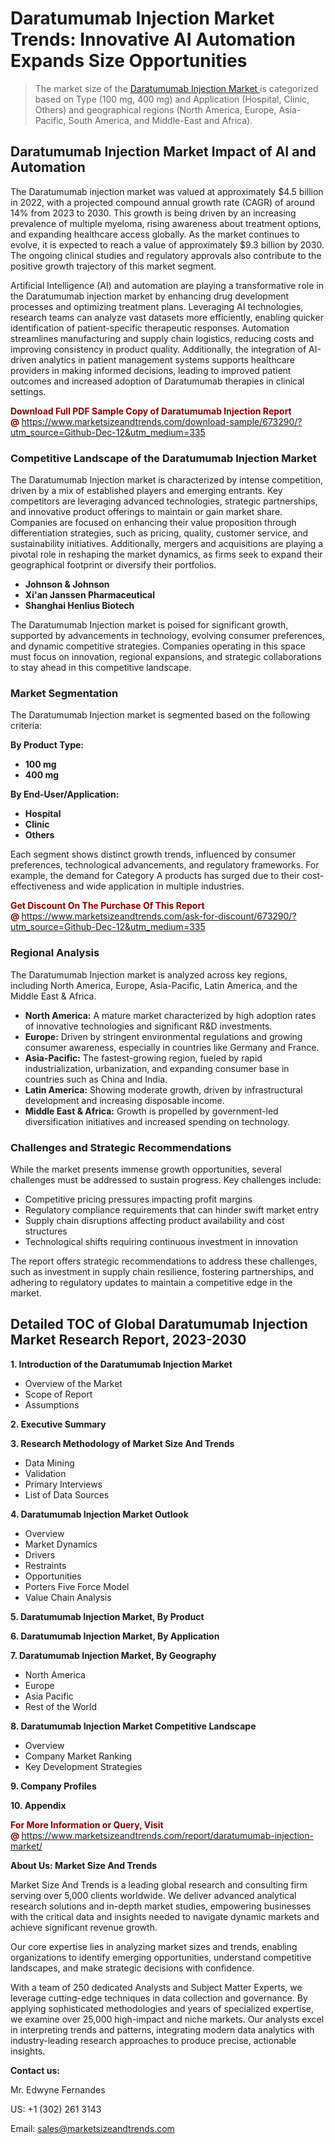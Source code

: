 <H1> Daratumumab Injection Market Trends: Innovative AI Automation Expands Size Opportunities</H1><blockquote><p>The market size of the <a href="https://www.marketsizeandtrends.com/download-sample/673290/?utm_source=Github-Dec-12&amp;utm_medium=335" target="_blank">Daratumumab Injection Market </a>is categorized based on Type (100 mg, 400 mg) and Application (Hospital, Clinic, Others) and geographical regions (North America, Europe, Asia-Pacific, South America, and Middle-East and Africa).</p></blockquote><p><h2>Daratumumab Injection Market Impact of AI and Automation</h2><p>The Daratumumab injection market was valued at approximately $4.5 billion in 2022, with a projected compound annual growth rate (CAGR) of around 14% from 2023 to 2030. This growth is being driven by an increasing prevalence of multiple myeloma, rising awareness about treatment options, and expanding healthcare access globally. As the market continues to evolve, it is expected to reach a value of approximately $9.3 billion by 2030. The ongoing clinical studies and regulatory approvals also contribute to the positive growth trajectory of this market segment.</p><p>Artificial Intelligence (AI) and automation are playing a transformative role in the Daratumumab injection market by enhancing drug development processes and optimizing treatment plans. Leveraging AI technologies, research teams can analyze vast datasets more efficiently, enabling quicker identification of patient-specific therapeutic responses. Automation streamlines manufacturing and supply chain logistics, reducing costs and improving consistency in product quality. Additionally, the integration of AI-driven analytics in patient management systems supports healthcare providers in making informed decisions, leading to improved patient outcomes and increased adoption of Daratumumab therapies in clinical settings.</p></p><p><strong><span style="color: #800000;">Download Full PDF Sample Copy of Daratumumab Injection Report @</span>&nbsp;</strong><a href="https://www.marketsizeandtrends.com/download-sample/673290/?utm_source=Github-Dec-12&amp;utm_medium=335">https://www.marketsizeandtrends.com/download-sample/673290/?utm_source=Github-Dec-12&amp;utm_medium=335</a></p><h3>Competitive Landscape of the Daratumumab Injection Market</h3><p>The Daratumumab Injection market is characterized by intense competition, driven by a mix of established players and emerging entrants. Key competitors are leveraging advanced technologies, strategic partnerships, and innovative product offerings to maintain or gain market share. Companies are focused on enhancing their value proposition through differentiation strategies, such as pricing, quality, customer service, and sustainability initiatives. Additionally, mergers and acquisitions are playing a pivotal role in reshaping the market dynamics, as firms seek to expand their geographical footprint or diversify their portfolios.</p><p><strong><p><ul><li>Johnson & Johnson </li><li> Xi'an Janssen Pharmaceutical </li><li> Shanghai Henlius Biotech</p></li></ul></p></strong></p><p>The Daratumumab Injection market is poised for significant growth, supported by advancements in technology, evolving consumer preferences, and dynamic competitive strategies. Companies operating in this space must focus on innovation, regional expansions, and strategic collaborations to stay ahead in this competitive landscape.</p><h3>Market Segmentation</h3><p>The Daratumumab Injection market is segmented based on the following criteria:</p><p><strong>By Product Type:</strong></p><p><strong><p><ul><li>100 mg </li><li> 400 mg</p></li></ul></p></strong></p><p><strong>By End-User/Application:</strong></p><p><strong><p><ul><li>Hospital </li><li> Clinic </li><li> Others</p></li></ul></p></strong></p><p>Each segment shows distinct growth trends, influenced by consumer preferences, technological advancements, and regulatory frameworks. For example, the demand for Category A products has surged due to their cost-effectiveness and wide application in multiple industries.</p><p><strong><span style="color: #800000;">Get Discount On The Purchase Of This Report @&nbsp;</span></strong><a href="https://www.marketsizeandtrends.com/ask-for-discount/673290/?utm_source=Github-Dec-12&amp;utm_medium=335">https://www.marketsizeandtrends.com/ask-for-discount/673290/?utm_source=Github-Dec-12&amp;utm_medium=335</a></p><h3>Regional Analysis</h3><p>The Daratumumab Injection market is analyzed across key regions, including North America, Europe, Asia-Pacific, Latin America, and the Middle East &amp; Africa.</p><ul><li><strong>North America:</strong> A mature market characterized by high adoption rates of innovative technologies and significant R&amp;D investments.</li><li><strong>Europe:</strong> Driven by stringent environmental regulations and growing consumer awareness, especially in countries like Germany and France.</li><li><strong>Asia-Pacific:</strong> The fastest-growing region, fueled by rapid industrialization, urbanization, and expanding consumer base in countries such as China and India.</li><li><strong>Latin America:</strong> Showing moderate growth, driven by infrastructural development and increasing disposable income.</li><li><strong>Middle East &amp; Africa:</strong> Growth is propelled by government-led diversification initiatives and increased spending on technology.</li></ul><h3>Challenges and Strategic Recommendations</h3><p>While the market presents immense growth opportunities, several challenges must be addressed to sustain progress. Key challenges include:</p><ul><li>Competitive pricing pressures impacting profit margins</li><li>Regulatory compliance requirements that can hinder swift market entry</li><li>Supply chain disruptions affecting product availability and cost structures</li><li>Technological shifts requiring continuous investment in innovation</li></ul><p>The report offers strategic recommendations to address these challenges, such as investment in supply chain resilience, fostering partnerships, and adhering to regulatory updates to maintain a competitive edge in the market.</p><h2>Detailed TOC of Global Daratumumab Injection Market Research Report, 2023-2030</h2><p><strong>1. Introduction of the Daratumumab Injection Market</strong></p><ul><li>Overview of the Market</li><li>Scope of Report</li><li>Assumptions&nbsp;</li></ul><p><strong>2. Executive Summary</strong></p><p><strong>3. Research Methodology of <strong>Market Size And Trends</strong></strong></p><ul><li>Data Mining</li><li>Validation</li><li>Primary Interviews</li><li>List of Data Sources&nbsp;</li></ul><p><strong>4. Daratumumab Injection Market Outlook</strong></p><ul><li>Overview</li><li>Market Dynamics</li><li>Drivers</li><li>Restraints</li><li>Opportunities</li><li>Porters Five Force Model</li><li>Value Chain Analysis&nbsp;</li></ul><p><strong>5. Daratumumab Injection Market, By Product</strong></p><p><strong>6. Daratumumab Injection Market, By Application</strong></p><p><strong>7. Daratumumab Injection Market, By Geography</strong></p><ul><li>North America</li><li>Europe</li><li>Asia Pacific</li><li>Rest of the World&nbsp;</li></ul><p><strong>8. Daratumumab Injection Market Competitive Landscape</strong></p><ul><li>Overview</li><li>Company Market Ranking</li><li>Key Development Strategies&nbsp;</li></ul><p><strong>9. Company Profiles</strong></p><p><strong>10. Appendix</strong></p><p><strong><span style="color: #800000;">For More Information or Query, Visit @&nbsp;</span></strong><a href="https://www.marketsizeandtrends.com/report/daratumumab-injection-market/">https://www.marketsizeandtrends.com/report/daratumumab-injection-market/</a></p><p></p><p><strong>About Us:&nbsp;Market Size And Trends</strong></p><p>Market Size And Trends&nbsp;is a leading global research and consulting firm serving over 5,000 clients worldwide. We deliver advanced analytical research solutions and in-depth market studies, empowering businesses with the critical data and insights needed to navigate dynamic markets and achieve significant revenue growth.</p><p>Our core expertise lies in analyzing market sizes and trends, enabling organizations to identify emerging opportunities, understand competitive landscapes, and make strategic decisions with confidence.</p><p>With a team of 250 dedicated Analysts and Subject Matter Experts, we leverage cutting-edge techniques in data collection and governance. By applying sophisticated methodologies and years of specialized expertise, we examine over 25,000 high-impact and niche markets. Our analysts excel in interpreting trends and patterns, integrating modern data analytics with industry-leading research approaches to produce precise, actionable insights.</p><p><strong>Contact us:</strong></p><p>Mr. Edwyne Fernandes</p><p>US: +1 (302) 261 3143</p><p>Email: <a href="mailto:sales@marketsizeandtrends.com">sales@marketsizeandtrends.com</a>&nbsp;</p>
